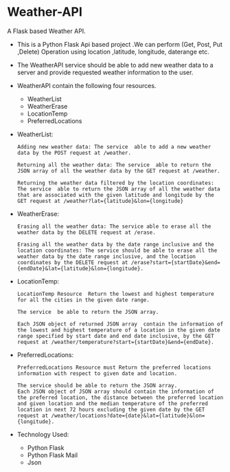 # Weather-API
A Flask based Weather API.

- This is a Python Flask Api based project .We can perform (Get, Post, Put ,Delete) Operation using location ,latitude, longitude, daterange etc.

- The WeatherAPI service should be able to add new weather data to a server and provide requested weather information to the user.

- WeatherAPI contain the following four resources.
	- WeatherList
	- WeatherErase 
	- LocationTemp 
	- PreferredLocations 

- WeatherList:

      Adding new weather data: The service  able to add a new weather data by the POST request at /weather.

      Returning all the weather data: The service  able to return the JSON array of all the weather data by the GET request at /weather.

      Returning the weather data filtered by the location coordinates: The service  able to return the JSON array of all the weather data that are associated with the given latitude and longitude by the GET request at /weather?lat={latitude}&lon={longitude}

- WeatherErase:

      Erasing all the weather data: The service able to erase all the weather data by the DELETE request at /erase. 

      Erasing all the weather data by the date range inclusive and the location coordinates: The service should be able to erase all the weather data by the date range inclusive, and the location coordinates by the DELETE request at /erase?start={startDate}&end={endDate}&lat={latitude}&lon={longitude}. 

- LocationTemp:

      LocationTemp Resource  Return the lowest and highest temperature for all the cities in the given date range.

      The service  be able to return the JSON array.

      Each JSON object of returned JSON array  contain the information of the lowest and highest temperature of a location in the given date range specified by start date and end date inclusive, by the GET request at /weather/temperature?start={startDate}&end={endDate}.


- PreferredLocations:

      PreferredLocations Resource must Return the preferred locations information with respect to given date and location.

      The service should be able to return the JSON array.
      Each JSON object of JSON array should contain the information of the preferred location, the distance between the preferred location and given location and the median temperature of the preferred location in next 72 hours excluding the given date by the GET request at /weather/locations?date={date}&lat={latitude}&lon={longitude}.
    
    
- Technology Used: 
    - Python Flask
    - Python Flask Mail
    - Json 
